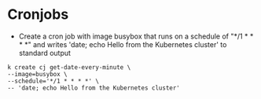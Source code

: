 # Cronjobs

- Create a cron job with image busybox that runs on a schedule of "*/1 * * * *" and writes 'date; echo Hello from the Kubernetes cluster' to standard output
```
k create cj get-date-every-minute \
--image=busybox \
--schedule='*/1 * * * *' \
-- 'date; echo Hello from the Kubernetes cluster'
```
